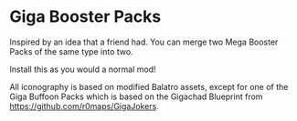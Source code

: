 # Giga Booster Packs

Inspired by an idea that a friend had. You can merge two Mega Booster Packs of the same type into two.

Install this as you would a normal mod!

All iconography is based on modified Balatro assets, except for one of the Giga Buffoon Packs which is based on the Gigachad Blueprint from https://github.com/r0maps/GigaJokers.
